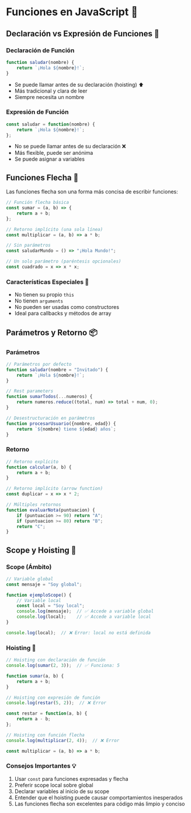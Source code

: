 # Funciones en JavaScript 🚀

## Declaración vs Expresión de Funciones 📝

### Declaración de Función
```javascript
function saludar(nombre) {
    return `¡Hola ${nombre}!`;
}
```
- Se puede llamar antes de su declaración (hoisting) ⬆️
- Más tradicional y clara de leer
- Siempre necesita un nombre

### Expresión de Función
```javascript
const saludar = function(nombre) {
    return `¡Hola ${nombre}!`;
};
```
- No se puede llamar antes de su declaración ❌
- Más flexible, puede ser anónima
- Se puede asignar a variables

## Funciones Flecha 🏹

Las funciones flecha son una forma más concisa de escribir funciones:

```javascript
// Función flecha básica
const sumar = (a, b) => {
    return a + b;
};

// Retorno implícito (una sola línea)
const multiplicar = (a, b) => a * b;

// Sin parámetros
const saludarMundo = () => "¡Hola Mundo!";

// Un solo parámetro (paréntesis opcionales)
const cuadrado = x => x * x;
```

### Características Especiales 🌟
- No tienen su propio `this`
- No tienen `arguments`
- No pueden ser usadas como constructores
- Ideal para callbacks y métodos de array

## Parámetros y Retorno 📦

### Parámetros
```javascript
// Parámetros por defecto
function saludar(nombre = "Invitado") {
    return `¡Hola ${nombre}!`;
}

// Rest parameters
function sumarTodos(...numeros) {
    return numeros.reduce((total, num) => total + num, 0);
}

// Desestructuración en parámetros
function procesarUsuario({nombre, edad}) {
    return `${nombre} tiene ${edad} años`;
}
```

### Retorno
```javascript
// Retorno explícito
function calcular(a, b) {
    return a + b;
}

// Retorno implícito (arrow function)
const duplicar = x => x * 2;

// Múltiples retornos
function evaluarNota(puntuacion) {
    if (puntuacion >= 90) return "A";
    if (puntuacion >= 80) return "B";
    return "C";
}
```

## Scope y Hoisting 🎯

### Scope (Ámbito)
```javascript
// Variable global
const mensaje = "Soy global";

function ejemploScope() {
    // Variable local
    const local = "Soy local";
    console.log(mensaje);  // ✅ Accede a variable global
    console.log(local);    // ✅ Accede a variable local
}

console.log(local);  // ❌ Error: local no está definida
```

### Hoisting 🔄
```javascript
// Hoisting con declaración de función
console.log(sumar(2, 3));  // ✅ Funciona: 5

function sumar(a, b) {
    return a + b;
}

// Hoisting con expresión de función
console.log(restar(5, 2));  // ❌ Error

const restar = function(a, b) {
    return a - b;
};

// Hoisting con función flecha
console.log(multiplicar(2, 4));  // ❌ Error

const multiplicar = (a, b) => a * b;
```

### Consejos Importantes 💡
1. Usar `const` para funciones expresadas y flecha
2. Preferir scope local sobre global
3. Declarar variables al inicio de su scope
4. Entender que el hoisting puede causar comportamientos inesperados
5. Las funciones flecha son excelentes para código más limpio y conciso
